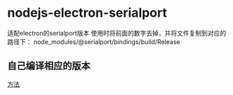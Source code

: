# nodejs-electron-serialport
适配electron的serialport版本
使用时将前面的数字去掉，并将文件复制到对应的路径下：
node_modules/@serialport/bindings/build/Release
## 自己编译相应的版本
[方法](https://blog.csdn.net/jesse_pan/article/details/103715161)